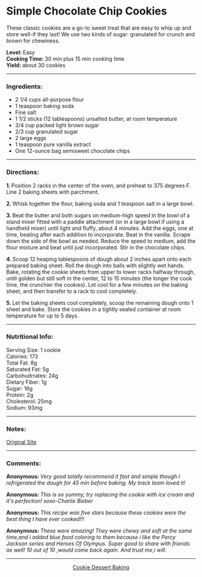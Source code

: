 <h1> Simple Chocolate Chip Cookies </h1> 

These classic cookies are a go-to sweet treat that are easy to whip up and store well-if they last! We use two kinds of sugar: granulated for crunch and brown for chewiness.

<strong> Level: </strong> Easy<br>
<strong> Cooking Time: </strong> 30 min plus 15 min cooking time  <br> 
<strong> Yield: </strong> about 30 cookies<br>

***
<h3> Ingredients: </h3> 

+ 2 1/4 cups all-purpose flour
+ 1 teaspoon baking soda
+ Fine salt
+ 1 1/2 sticks (12 tablespoons) unsalted butter, at room temperature
+ 3/4 cup packed light brown sugar
+ 2/3 cup granulated sugar
+ 2 large eggs
+ 1 teaspoon pure vanilla extract
+ One 12-ounce bag semisweet chocolate chips

***
<h3>  Directions: </h3> 

<strong> 1. </strong> Position 2 racks in the center of the oven, and preheat to 375 degrees F. Line 2 baking sheets with parchment.

<strong> 2. </strong> Whisk together the flour, baking soda and 1 teaspoon salt in a large bowl.

<strong> 3. </strong> Beat the butter and both sugars on medium-high speed in the bowl of a stand mixer fitted with a paddle attachment (or in a large bowl if using a handheld mixer) until light and fluffy, about 4 minutes. Add the eggs, one at time, beating after each addition to incorporate. Beat in the vanilla. Scrape down the side of the bowl as needed. Reduce the speed to medium, add the flour mixture and beat until just incorporated. Stir in the chocolate chips.

<strong> 4. </strong> Scoop 12 heaping tablespoons of dough about 2 inches apart onto each prepared baking sheet. Roll the dough into balls with slightly wet hands. Bake, rotating the cookie sheets from upper to lower racks halfway through, until golden but still soft in the center, 12 to 15 minutes (the longer the cook time, the crunchier the cookies). Let cool for a few minutes on the baking sheet, and then transfer to a rack to cool completely.

<strong> 5. </strong> Let the baking sheets cool completely, scoop the remaining dough onto 1 sheet and bake. Store the cookies in a tightly sealed container at room temperature for up to 5 days.

***
<h3>  Nutritional Info: </h3> 

Serving Size: 1 cookie<br>
Calories: 173<br>
Total Fat: 8g<br>
Saturated Fat: 5g<br>
Carbohudrrates: 24g<br>
Dietary Fiber: 1g<br>
Sugar: 16g<br>
Protein: 2g<br>
Cholesterol: 25mg<br>
Sodium: 93mg<br>

***
<h3>  Notes: </h3> 

<a href="https://www.foodnetwork.com/recipes/food-network-kitchen/simple-chocolate-chip-cookies-3362917">Original Site<a/>


***
<h3>  Comments: </h3> 
  
<strong> Anonymous: </strong> <em> Very good totally recommend it fast and simple though I refrigerated the dough for 45 min before baking. My track team loved it! </em> 
  
<strong> Anonymous: </strong> <em> This is so yummy, try replacing the cookie with ice cream and it's perfection! xoxo-Charlie Bieber </em>
 
<strong> Anonymous: </strong> <em> This recipe was five stars because these cookies were the best thing I have ever cooked!!! </em>

<strong> Anonymous: </strong> <em> These were amazing! They were chewy and soft at the same time,and i added blue food coloring to them because i like the Percy Jackson series and Heroes Of Olympus. Super good to share with friends as well!
10 out of 10 ,would come back again. And trust me,i will. </em>
  
***
<div align="center">
  <a href="https://www.foodnetwork.com/topics/chocolate-cookie"> Cookie </a>
  <a href="https://www.foodnetwork.com/recipes/photos/easy-dessert-recipes"> Dessert </a>
  <a href="https://www.foodnetwork.com/topics/baking"> Baking </a>
<div>
